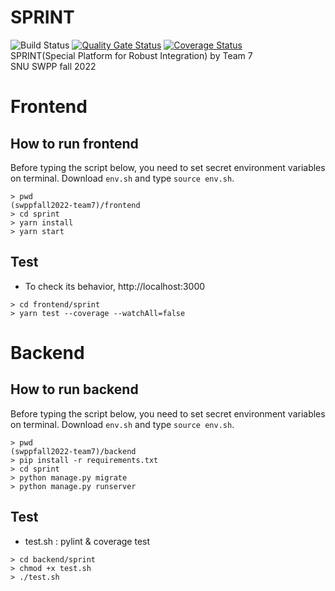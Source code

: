 # SPRINT
<!-- [![Build Status](https://app.travis-ci.com/swsnu/swppfall2022-team7.svg?branch=main)](https://app.travis-ci.com/swsnu/swppfall2022-team7) -->
![Build Status](https://github.com/swsnu/swppfall2022-team7/actions/workflows/main.yml/badge.svg)
[![Quality Gate Status](https://sonarcloud.io/api/project_badges/measure?project=swsnu_swppfall2022-team7&metric=alert_status)](https://sonarcloud.io/dashboard?id=swsnu_swppfall2022-team7)
[![Coverage Status](https://coveralls.io/repos/github/swsnu/swppfall2022-team7/badge.svg?branch=main)](https://coveralls.io/github/swsnu/swppfall2022-team7?branch=main)
<br>
SPRINT(Special Platform for Robust Integration) by Team 7
<br>
SNU SWPP fall 2022

# Frontend

## How to run frontend

Before typing the script below, you need to set secret environment variables on terminal.
Download <code>env.sh</code> and type <code>source env.sh</code>.
<pre><code>> pwd
(swppfall2022-team7)/frontend
> cd sprint
> yarn install
> yarn start</code></pre>

## Test

* To check its behavior, http://localhost:3000

<pre><code>> cd frontend/sprint
> yarn test --coverage --watchAll=false</code></pre>

# Backend

## How to run backend

Before typing the script below, you need to set secret environment variables on terminal.
Download <code>env.sh</code> and type <code>source env.sh</code>.
<pre><code>> pwd
(swppfall2022-team7)/backend
> pip install -r requirements.txt
> cd sprint
> python manage.py migrate
> python manage.py runserver</code></pre>

## Test

* test.sh : pylint & coverage test

<pre><code>> cd backend/sprint
> chmod +x test.sh
> ./test.sh</code></pre>